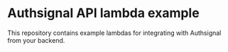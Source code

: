 # Authsignal API lambda example

This repository contains example lambdas for integrating with Authsignal from your backend.
